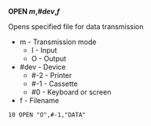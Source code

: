 **OPEN *m*,*#dev*,*f***

Opens specified file for data transmission

- m   - Transmission mode
  - I - Input
  - O - Output
- #dev - Device
  - #-2 - Printer
  - #-1 - Cassette
  - #0  - Keyboard or screen
- f     - Filename

```ecb2
10 OPEN "O",#-1,"DATA"
```

